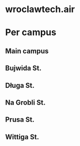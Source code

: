 # wroclawtech.air

# Per campus
## Main campus
## Bujwida St.
## Długa St.
## Na Grobli St.
## Prusa St.
## Wittiga St.

